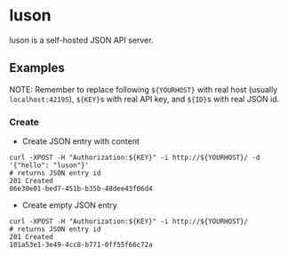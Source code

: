 # luson

luson is a self-hosted JSON API server.

## Examples

NOTE: Remember to replace following `${YOURHOST}` with real host (usually `localhost:42195`), `${KEY}`s with real API key, and `${ID}`s with real JSON id.

### Create

- Create JSON entry with content

```
curl -XPOST -H "Authorization:${KEY}" -i http://${YOURHOST}/ -d '{"hello": "luson"}'
# returns JSON entry id
201 Created
06e30e01-bed7-451b-b35b-48dee43f06d4
```

- Create empty JSON entry

```
curl -XPOST -H "Authorization:${KEY}" -i http://${YOURHOST}/
# returns JSON entry id
201 Created
101a53e1-3e49-4cc8-b771-0ff55f66c72a
```

